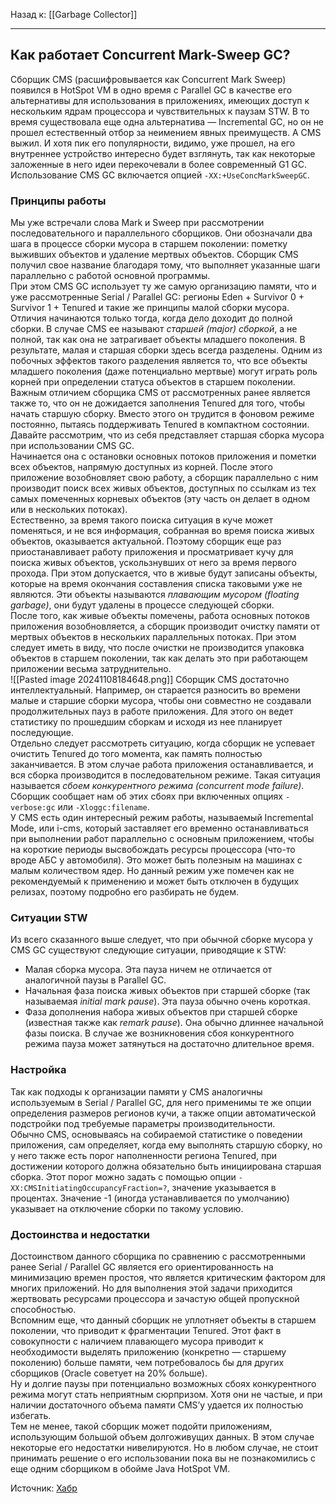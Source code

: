 Назад к: [[Garbage Collector]]

---
## Как работает Concurrent Mark-Sweep GC?
Сборщик CMS (расшифровывается как Concurrent Mark Sweep) появился в HotSpot VM в одно время с Parallel GC в качестве его альтернативы для использования в приложениях, имеющих доступ к нескольким ядрам процессора и чувствительных к паузам STW. В то время существовала еще одна альтернатива — Incremental GC, но он не прошел естественный отбор за неимением явных преимуществ. А CMS выжил. И хотя пик его популярности, видимо, уже прошел, на его внутреннее устройство интересно будет взглянуть, так как некоторые заложенные в него идеи перекочевали в более современный G1 GC.  
Использование CMS GC включается опцией `-XX:+UseConcMarkSweepGC`.  
### Принципы работы
Мы уже встречали слова Mark и Sweep при рассмотрении последовательного и параллельного сборщиков. Они обозначали два шага в процессе сборки мусора в старшем поколении: пометку выживших объектов и удаление мертвых объектов. Сборщик CMS получил свое название благодаря тому, что выполняет указанные шаги параллельно с работой основной программы.  
При этом CMS GC использует ту же самую организацию памяти, что и уже рассмотренные Serial / Parallel GC: регионы Eden + Survivor 0 + Survivor 1 + Tenured и такие же принципы малой сборки мусора. Отличия начинаются только тогда, когда дело доходит до полной сборки. В случае CMS ее называют _старшей (major) сборкой_, а не полной, так как она не затрагивает объекты младшего поколения. В результате, малая и старшая сборки здесь всегда разделены. Одним из побочных эффектов такого разделения является то, что все объекты младшего поколения (даже потенциально мертвые) могут играть роль корней при определении статуса объектов в старшем поколении.  
Важным отличием сборщика CMS от рассмотренных ранее является также то, что он не дожидается заполнения Tenured для того, чтобы начать старшую сборку. Вместо этого он трудится в фоновом режиме постоянно, пытаясь поддерживать Tenured в компактном состоянии.  
Давайте рассмотрим, что из себя представляет старшая сборка мусора при использовании CMS GC.  
Начинается она с остановки основных потоков приложения и пометки всех объектов, напрямую доступных из корней. После этого приложение возобновляет свою работу, а сборщик параллельно с ним производит поиск всех живых объектов, доступных по ссылкам из тех самых помеченных корневых объектов (эту часть он делает в одном или в нескольких потоках).  
Естественно, за время такого поиска ситуация в куче может поменяться, и не вся информация, собранная во время поиска живых объектов, оказывается актуальной. Поэтому сборщик еще раз приостанавливает работу приложения и просматривает кучу для поиска живых объектов, ускользнувших от него за время первого прохода. При этом допускается, что в живые будут записаны объекты, которые на время окончания составления списка таковыми уже не являются. Эти объекты называются _плавающим мусором (floating garbage)_, они будут удалены в процессе следующей сборки.  
После того, как живые объекты помечены, работа основных потоков приложения возобновляется, а сборщик производит очистку памяти от мертвых объектов в нескольких параллельных потоках. При этом следует иметь в виду, что после очистки не производится упаковка объектов в старшем поколении, так как делать это при работающем приложении весьма затруднительно.  
![[Pasted image 20241108184648.png]]
Сборщик CMS достаточно интеллектуальный. Например, он старается разносить во времени малые и старшие сборки мусора, чтобы они совместно не создавали продолжительных пауз в работе приложения. Для этого он ведет статистику по прошедшим сборкам и исходя из нее планирует последующие.  
Отдельно следует рассмотреть ситуацию, когда сборщик не успевает очистить Tenured до того момента, как память полностью заканчивается. В этом случае работа приложения останавливается, и вся сборка производится в последовательном режиме. Такая ситуация называется _сбоем конкурентного режима (concurrent mode failure)_. Сборщик сообщает нам об этих сбоях при включенных опциях `-verbose:gc` или `-Xloggc:filename`.  
У CMS есть один интересный режим работы, называемый Incremental Mode, или i-cms, который заставляет его временно останавливаться при выполнении работ параллельно с основным приложением, чтобы на короткие периоды высвобождать ресурсы процессора (что-то вроде АБС у автомобиля). Это может быть полезным на машинах с малым количеством ядер. Но данный режим уже помечен как не рекомендуемый к применению и может быть отключен в будущих релизах, поэтому подробно его разбирать не будем.  
### Ситуации STW
Из всего сказанного выше следует, что при обычной сборке мусора у CMS GC существуют следующие ситуации, приводящие к STW:  
- Малая сборка мусора. Эта пауза ничем не отличается от аналогичной паузы в Parallel GC.
- Начальная фаза поиска живых объектов при старшей сборке (так называемая _initial mark pause_). Эта пауза обычно очень короткая.
- Фаза дополнения набора живых объектов при старшей сборке (известная также как _remark pause_). Она обычно длиннее начальной фазы поиска.
В случае же возникновения сбоя конкурентного режима пауза может затянуться на достаточно длительное время.  
### Настройка
Так как подходы к организации памяти у CMS аналогичны используемым в Serial / Parallel GC, для него применимы те же опции определения размеров регионов кучи, а также опции автоматической подстройки под требуемые параметры производительности.  
Обычно CMS, основываясь на собираемой статистике о поведении приложения, сам определяет, когда ему выполнять старшую сборку, но у него также есть порог наполненности региона Tenured, при достижении которого должна обязательно быть инициирована старшая сборка. Этот порог можно задать с помощью опции `-XX:CMSInitiatingOccupancyFraction=?`, значение указывается в процентах. Значение -1 (иногда устанавливается по умолчанию) указывает на отключение сборки по такому условию.  
### Достоинства и недостатки
Достоинством данного сборщика по сравнению с рассмотренными ранее Serial / Parallel GC является его ориентированность на минимизацию времен простоя, что является критическим фактором для многих приложений. Но для выполнения этой задачи приходится жертвовать ресурсами процессора и зачастую общей пропускной способностью.  
Вспомним еще, что данный сборщик не уплотняет объекты в старшем поколении, что приводит к фрагментации Tenured. Этот факт в совокупности с наличием плавающего мусора приводит к необходимости выделять приложению (конкретно — старшему поколению) больше памяти, чем потребовалось бы для других сборщиков (Oracle советует на 20% больше).  
Ну и долгие паузы при потенциально возможных сбоях конкурентного режима могут стать неприятным сюрпризом. Хотя они не частые, и при наличии достаточного объема памяти CMS’у удается их полностью избегать.  
Тем не менее, такой сборщик может подойти приложениям, использующим большой объем долгоживущих данных. В этом случае некоторые его недостатки нивелируются. Но в любом случае, не стоит принимать решение о его использовании пока вы не познакомились с еще одним сборщиком в обойме Java HotSpot VM.

Источник: [Хабр](https://habr.com/ru/articles/269863/)